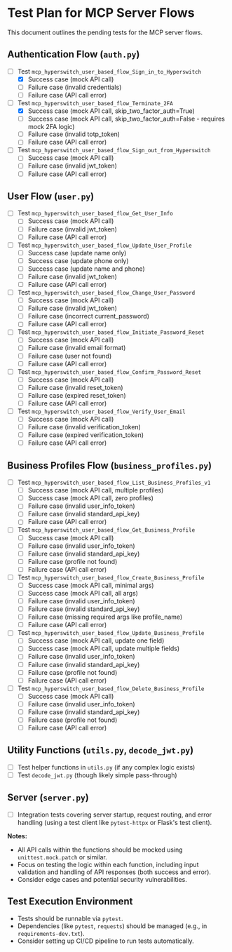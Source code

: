 # Test Plan for MCP Server Flows

This document outlines the pending tests for the MCP server flows.

## Authentication Flow (`auth.py`)

- [ ] Test `mcp_hyperswitch_user_based_flow_Sign_in_to_Hyperswitch`
    - [X] Success case (mock API call)
    - [ ] Failure case (invalid credentials)
    - [ ] Failure case (API call error)
- [ ] Test `mcp_hyperswitch_user_based_flow_Terminate_2FA`
    - [X] Success case (mock API call, skip_two_factor_auth=True)
    - [ ] Success case (mock API call, skip_two_factor_auth=False - requires mock 2FA logic)
    - [ ] Failure case (invalid totp_token)
    - [ ] Failure case (API call error)
- [ ] Test `mcp_hyperswitch_user_based_flow_Sign_out_from_Hyperswitch`
    - [ ] Success case (mock API call)
    - [ ] Failure case (invalid jwt_token)
    - [ ] Failure case (API call error)

## User Flow (`user.py`)

- [ ] Test `mcp_hyperswitch_user_based_flow_Get_User_Info`
    - [ ] Success case (mock API call)
    - [ ] Failure case (invalid jwt_token)
    - [ ] Failure case (API call error)
- [ ] Test `mcp_hyperswitch_user_based_flow_Update_User_Profile`
    - [ ] Success case (update name only)
    - [ ] Success case (update phone only)
    - [ ] Success case (update name and phone)
    - [ ] Failure case (invalid jwt_token)
    - [ ] Failure case (API call error)
- [ ] Test `mcp_hyperswitch_user_based_flow_Change_User_Password`
    - [ ] Success case (mock API call)
    - [ ] Failure case (invalid jwt_token)
    - [ ] Failure case (incorrect current_password)
    - [ ] Failure case (API call error)
- [ ] Test `mcp_hyperswitch_user_based_flow_Initiate_Password_Reset`
    - [ ] Success case (mock API call)
    - [ ] Failure case (invalid email format)
    - [ ] Failure case (user not found)
    - [ ] Failure case (API call error)
- [ ] Test `mcp_hyperswitch_user_based_flow_Confirm_Password_Reset`
    - [ ] Success case (mock API call)
    - [ ] Failure case (invalid reset_token)
    - [ ] Failure case (expired reset_token)
    - [ ] Failure case (API call error)
- [ ] Test `mcp_hyperswitch_user_based_flow_Verify_User_Email`
    - [ ] Success case (mock API call)
    - [ ] Failure case (invalid verification_token)
    - [ ] Failure case (expired verification_token)
    - [ ] Failure case (API call error)

## Business Profiles Flow (`business_profiles.py`)

- [ ] Test `mcp_hyperswitch_user_based_flow_List_Business_Profiles_v1`
    - [ ] Success case (mock API call, multiple profiles)
    - [ ] Success case (mock API call, zero profiles)
    - [ ] Failure case (invalid user_info_token)
    - [ ] Failure case (invalid standard_api_key)
    - [ ] Failure case (API call error)
- [ ] Test `mcp_hyperswitch_user_based_flow_Get_Business_Profile`
    - [ ] Success case (mock API call)
    - [ ] Failure case (invalid user_info_token)
    - [ ] Failure case (invalid standard_api_key)
    - [ ] Failure case (profile not found)
    - [ ] Failure case (API call error)
- [ ] Test `mcp_hyperswitch_user_based_flow_Create_Business_Profile`
    - [ ] Success case (mock API call, minimal args)
    - [ ] Success case (mock API call, all args)
    - [ ] Failure case (invalid user_info_token)
    - [ ] Failure case (invalid standard_api_key)
    - [ ] Failure case (missing required args like profile_name)
    - [ ] Failure case (API call error)
- [ ] Test `mcp_hyperswitch_user_based_flow_Update_Business_Profile`
    - [ ] Success case (mock API call, update one field)
    - [ ] Success case (mock API call, update multiple fields)
    - [ ] Failure case (invalid user_info_token)
    - [ ] Failure case (invalid standard_api_key)
    - [ ] Failure case (profile not found)
    - [ ] Failure case (API call error)
- [ ] Test `mcp_hyperswitch_user_based_flow_Delete_Business_Profile`
    - [ ] Success case (mock API call)
    - [ ] Failure case (invalid user_info_token)
    - [ ] Failure case (invalid standard_api_key)
    - [ ] Failure case (profile not found)
    - [ ] Failure case (API call error)

## Utility Functions (`utils.py`, `decode_jwt.py`)

- [ ] Test helper functions in `utils.py` (if any complex logic exists)
- [ ] Test `decode_jwt.py` (though likely simple pass-through)

## Server (`server.py`)

- [ ] Integration tests covering server startup, request routing, and error handling (using a test client like `pytest-httpx` or Flask's test client).

**Notes:**

*   All API calls within the functions should be mocked using `unittest.mock.patch` or similar.
*   Focus on testing the logic within each function, including input validation and handling of API responses (both success and error).
*   Consider edge cases and potential security vulnerabilities.

## Test Execution Environment
- Tests should be runnable via `pytest`.
- Dependencies (like `pytest`, `requests`) should be managed (e.g., in `requirements-dev.txt`).
- Consider setting up CI/CD pipeline to run tests automatically. 